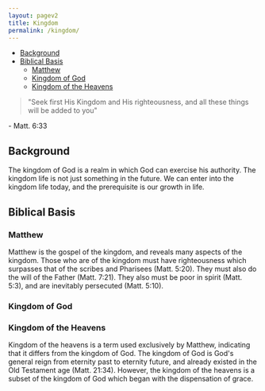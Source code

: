 ```yaml
---
layout: pagev2
title: Kingdom
permalink: /kingdom/
---
```


- [Background](#background)
- [Biblical Basis](#biblical-basis)
  - [Matthew](#matthew)
  - [Kingdom of God](#kingdom-of-god)
  - [Kingdom of the Heavens](#kingdom-of-the-heavens)
  
>"Seek first His Kingdom and His righteousness, and all these things will be added to you"

\- Matt. 6:33

## Background

The kingdom of God is a realm in which God can exercise his authority. The kingdom life is not just something in the future. We can enter into the kingdom life today, and the prerequisite is our growth in life.

## Biblical Basis

### Matthew

Matthew is the gospel of the kingdom, and reveals many aspects of the kingdom. Those who are of the kingdom must have righteousness which surpasses that of the scribes and Pharisees (Matt. 5:20). They must also do the will of the Father (Matt. 7:21). They also must be poor in spirit (Matt. 5:3), and are inevitably persecuted (Matt. 5:10).

### Kingdom of God

### Kingdom of the Heavens

Kingdom of the heavens is a term used exclusively by Matthew, indicating that it differs from the kingdom of God. The kingdom of God is God's general reign from eternity past to eternity future, and already existed in the Old Testament age (Matt. 21:34). However, the kingdom of the heavens is a subset of the kingdom of God which began with the dispensation of grace.
